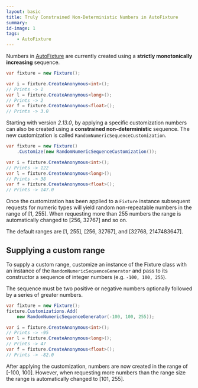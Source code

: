 ```yaml
---
layout: basic
title: Truly Constrained Non-Deterministic Numbers in AutoFixture
summary:
id-image: 1
tags:
    - AutoFixture
---
```


Numbers in [AutoFixture](https://github.com/autofixture/autofixture) are currently created using a **strictly monotonically increasing** sequence.

``` csharp
var fixture = new Fixture();

var i = fixture.CreateAnonymous<int>();
// Prints -> 1
var l = fixture.CreateAnonymous<long>();
// Prints -> 2
var f = fixture.CreateAnonymous<float>();
// Prints -> 3.0
```

Starting with version *2.13.0*, by applying a specific customization numbers can also be created using a **constrained non-deterministic** sequence. The new customization is called `RandomNumericSequenceCustomization`.

``` csharp
var fixture = new Fixture()
    .Customize(new RandomNumericSequenceCustomization());

var i = fixture.CreateAnonymous<int>();
// Prints -> 122
var l = fixture.CreateAnonymous<long>();
// Prints -> 38
var f = fixture.CreateAnonymous<float>();
// Prints -> 147.0
```

Once the customization has been applied to a `Fixture` instance subsequent requests for numeric types will yield random non-repeatable numbers in the range of [1, 255]. When requesting more than 255 numbers the range is automatically changed to [256, 32767] and so on.

<p class="message">The default ranges are [1, 255], [256, 32767], and [32768, 2147483647].</p>

## Supplying a custom range

To supply a custom range, customize an instance of the Fixture class with an instance of the `RandomNumericSequenceGenerator` and pass to its constructor a sequence of integer numbers (e.g. `-100, 100, 255`).

<p class="message">The sequence must be two positive or negative numbers optionally followed by a series of greater numbers.</p>

``` csharp
var fixture = new Fixture();
fixture.Customizations.Add(
    new RandomNumericSequenceGenerator(-100, 100, 255));

var i = fixture.CreateAnonymous<int>();
// Prints -> -95
var l = fixture.CreateAnonymous<long>();
// Prints -> 47
var f = fixture.CreateAnonymous<float>();
// Prints -> -82.0
```

After applying the customization, numbers are now created in the range of [-100, 100]. However, when requesting more numbers than the range size the range is automatically changed to [101, 255].
